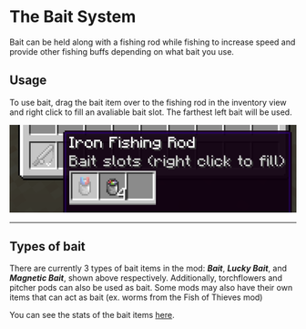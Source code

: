 # The Bait System

Bait can be held along with a fishing rod while fishing to increase speed and provide other fishing buffs depending on what bait you use.

## Usage

To use bait, drag the bait item over to the fishing rod in the inventory view and right click to fill an avaliable bait slot. The farthest left bait will be used.

![bait](../assets/images/bait-slots.png)

---

## Types of bait

There are currently 3 types of bait items in the mod: **_Bait_**, **_Lucky Bait_**, and **_Magnetic Bait_**, shown above respectively. Additionally, torchflowers and pitcher pods can also be used as bait. Some mods may also have their own items that can act as bait (ex. worms from the Fish of Thieves mod)

You can see the stats of the bait items [here](https://lightning-64.github.io/tide-wiki/items/bait-items).